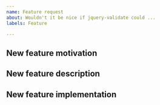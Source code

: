 ```yaml
---
name: Feature request
about: Wouldn't it be nice if jquery-validate could ...
labels: Feature

---
```


## New feature motivation

<!-- Describe the context, the use-case and the advantages of the feature request. -->

## New feature description

<!-- Optionally describe the functional changes that would have to be made. -->

## New feature implementation

<!-- Optionally describe the technical changes to be made in. -->
